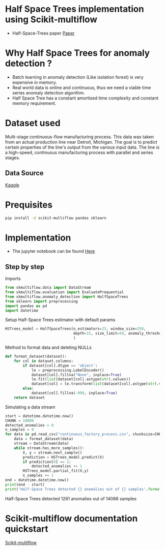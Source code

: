 # Half Space Trees implementation using Scikit-multiflow

- Half-Space-Trees paper [Paper](https://www.ijcai.org/Proceedings/11/Papers/254.pdf)

# Why Half Space Trees for anomaly detection ?

- Batch learning in anomaly detection (Like isolation forest) is very expensive in memory.
- Real world data is online and continuous, thus we need a viable time series anomaly detection algorithm.
- Half Space Tree has a constant amortised time complexity and constant memory requirement.

# Dataset used

Multi-stage continuous-flow manufacturing process.
This data was taken from an actual production line near Detroit, Michigan. The goal is to predict certain properties of the line's output from the various input data. The line is a high-speed, continuous manufacturing process with parallel and series stages.

## Data Source

[Kaggle](https://www.kaggle.com/supergus/multistage-continuousflow-manufacturing-process)

# Prequisites

```BASH
pip install -U scikit-multiflow pandas sklearn
```

# Implementation

- The jupyter notebook can be found [Here](HSTrees.ipynb)

## Step by step

Imports

```PYTHON
from skmultiflow.data import DataStream
from skmultiflow.evaluation import EvaluatePrequential
from skmultiflow.anomaly_detection import HalfSpaceTrees
from sklearn import preprocessing
import pandas as pd
import datetime
```

Setup Half-Space Trees estimator with default params


```PYTHON
HSTrees_model = HalfSpaceTrees(n_estimators=25, window_size=250,
                               depth=15, size_limit=50, anomaly_threshold=0.5
                               )
```

Method to format data and deleting NULLs

```PYTHON
def format_dataset(dataset):
    for col in dataset.columns:
        if dataset[col].dtype == 'object':
            le = preprocessing.LabelEncoder()
            dataset[col].fillna("None", inplace=True)
            le.fit(list(dataset[col].astype(str).values))
            dataset[col] = le.transform(list(dataset[col].astype(str).values))
        else:
            dataset[col].fillna(-999, inplace=True)
    return dataset
```

Simulating a data stream

```PYTHON
start = datetime.datetime.now()
CHUNK = 10000
detected_anomalies = 0
n_samples = 0
for data in pd.read_csv("continuous_factory_process.csv", chunksize=CHUNK):
    data = format_dataset(data)
    stream = DataStream(data)
    while stream.has_more_samples():
        X, y = stream.next_sample()
        prediction = HSTrees_model.predict(X)
        if prediction[0] == 1:
            detected_anomalies += 1
        HSTrees_model.partial_fit(X,y)
        n_samples += 1
end = datetime.datetime.now()
print(end - start)
print('Half-Space Trees detected {} anomalies out of {} samples'.format(detected_anomalies,n_samples))
```

Half-Space Trees detected 1261 anomalies out of 14088 samples


# Scikit-multiflow documentation quickstart

[Scikit-multiflow](https://scikit-multiflow.readthedocs.io/en/stable/user-guide/quick-start.html)
